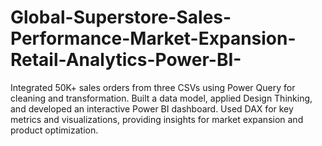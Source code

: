 # Global-Superstore-Sales-Performance-Market-Expansion-Retail-Analytics-Power-BI-
Integrated 50K+ sales orders from three CSVs using Power Query for cleaning and transformation. Built a data model, applied Design Thinking, and developed an interactive Power BI dashboard. Used DAX for key metrics and visualizations, providing insights for market expansion and product optimization.
